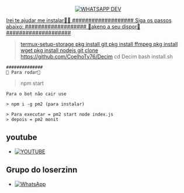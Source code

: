 
<p align="center">
<a href="#"><img title="WHATSAPP DEV" src="https://static.wikia.nocookie.net/highschooldxd/images/9/99/Akeno_casting_Holy_Lighting.gif/revision/latest?cb=20190222160619e40&style=for-the-badge"></a>
</p>
<p align="center">
<a href="https://github.com/losermodder3/pika"
</p>

Irei te ajudar me instalar🍁💜
###################
Siga os passos abaixo:
###################
💜akeno a seu dispor💜
####################
> termux-setup-storage
> pkg install git
> pkg install ffmpeg
> pkg install wget
> pkg install nodejs
> git clone https://github.com/CoelhoTv76/Decim
> cd Decim
> bash install.sh
```
##############
🍁 Para rodar🍁
```
> npm start
```
Para o bot não cair use

> npm i -g pm2 (para instalar)

> Para executar = pm2 start node index.js
> depois = pm2 monit
```

## youtube
* <a href="https://youtube.com/channel/UCOjRuKF7S9_y188FQ_F5CbQ"><img alt="YOUTUBE" src="https://img.shields.io/badge/adiwajshing/Baileys%20-%23121011.svg?&style=for-the-badge&logo=github&logoColor=red"/></a>
## Grupo do loserzinn
* <a href="https://chat.whatsapp.com/IUW4JzfK71eKgkRIUDPfsf"><img alt="WhatsApp" src="https://img.shields.io/badge/WhatsApp%20Group-25D366?style=for-the-badge&logo=whatsapp&logoColor=white"/></a>


